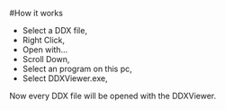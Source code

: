 #How it works

* Select a DDX file,
* Right Click,
* Open with...
* Scroll Down,
* Select an program on this pc,
* Select DDXViewer.exe,

Now every DDX file will be opened with the DDXViewer.

